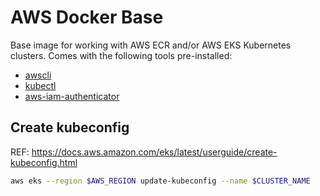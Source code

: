 # AWS Docker Base
Base image for working with AWS ECR and/or AWS EKS Kubernetes clusters. Comes with the following tools pre-installed:

- [awscli](https://github.com/aws/aws-cli)
- [kubectl](https://kubernetes.io/docs/reference/kubectl/kubectl/)
- [aws-iam-authenticator](https://github.com/kubernetes-sigs/aws-iam-authenticator)

## Create kubeconfig
REF: https://docs.aws.amazon.com/eks/latest/userguide/create-kubeconfig.html

```sh
aws eks --region $AWS_REGION update-kubeconfig --name $CLUSTER_NAME
```
